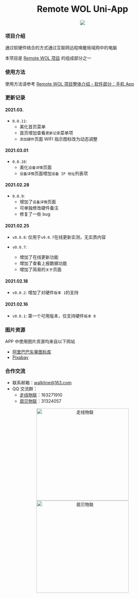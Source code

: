 <h1 align="center">Remote WOL Uni-App</h1>

<p align="center"><img src="https://img.shields.io/badge/Licence-MIT-green.svg?style=for-the-badge" /></p>

### 项目介绍

通过软硬件结合的方式通过互联网远程唤醒局域网中的电脑

本项目是 [Remote WOL 项目](https://gitee.com/walkline/remote-wol) 的组成部分之一

### 使用方法

使用方法请参考 [Remote WOL 项目整体介绍 - 软件部分：手机 App](https://gitee.com/walkline/remote-wol#%E8%BD%AF%E4%BB%B6%E9%83%A8%E5%88%86%E6%89%8B%E6%9C%BA-app)

### 更新记录

#### 2021.03.

* `0.0.11`:
	* 美化首页菜单
	* 首页增加查看`更新记录`菜单项
	* `添加硬件`页面 WIFI 指示图标改为动态调整

#### 2021.03.01

* `0.0.10`:
	* 美化`设备详情`页面
	* `设备详情`页面增加`设备 IP 地址`列表项

#### 2021.02.28

* `0.0.9`:
	* 增加了`设备详情`页面
	* 可单独修改硬件备注
	* 修复了一些 bug

#### 2021.02.25

* `v0.0.8`: 仅用于`v0.0.7`在线更新实测，无实质内容

* `v0.0.7`:
	* 增加了在线更新功能
	* 增加了查看上报数据功能
	* 增加了简易的`关于`页面

#### 2021.02.18
* `v0.0.2`: 增加了对硬件`版本 1`的支持

#### 2021.02.16
* `v0.0.1`: 第一个可用版本，仅支持硬件`版本 0`

### 图片资源

APP 中使用图片资源均来自以下网站

* [阿里巴巴矢量图标库](https://www.iconfont.cn/)
* [Pixabay](https://pixabay.com/)

### 合作交流

* 联系邮箱：<walkline@163.com>
* QQ 交流群：
    * [走线物联](https://jq.qq.com/?_wv=1027&k=xtPoHgwL)：163271910
    * [扇贝物联](https://jq.qq.com/?_wv=1027&k=yp4FrpWh)：31324057

<p align="center"><img src="https://gitee.com/walkline/WeatherStation/raw/docs/images/qrcode_walkline.png" width="300px" alt="走线物联"><img src="https://gitee.com/walkline/WeatherStation/raw/docs/images/qrcode_bigiot.png" width="300px" alt="扇贝物联"></p>
